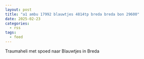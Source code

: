 ```yaml
---
layout: post
title: "a1 ambu 17992 blauwtjes 4814tp breda breda bon 29600"
date: 2025-02-23
categories: 
  - rss
tags: 
  - feed
---
```


Traumaheli met spoed naar Blauwtjes in Breda
